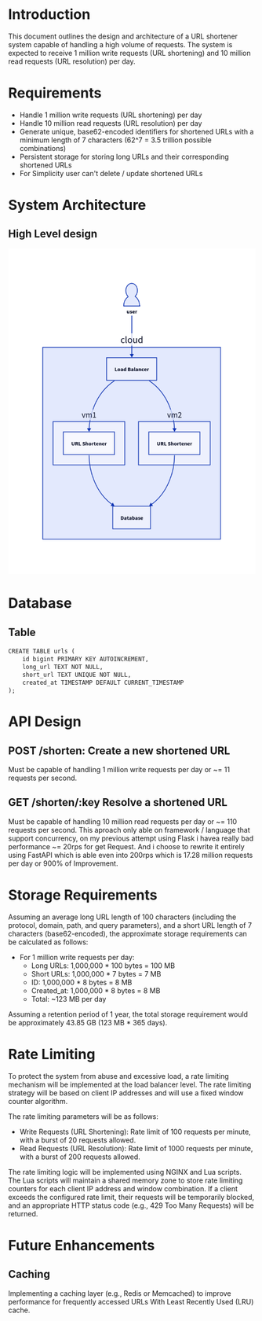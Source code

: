 # Introduction
This document outlines the design and architecture of a URL shortener system capable of handling a high volume of requests. The system is expected to receive 1 million write requests (URL shortening) and 10 million read requests (URL resolution) per day.

# Requirements
- Handle 1 million write requests (URL shortening) per day
- Handle 10 million read requests (URL resolution) per day
- Generate unique, base62-encoded identifiers for shortened URLs with a minimum length of 7 characters (62^7 = 3.5 trillion possible combinations)
- Persistent storage for storing long URLs and their corresponding shortened URLs
- For Simplicity user can't delete / update shortened URLs

# System Architecture
## High Level design
![Figure 1](./assets/urlshortener.png)

# Database

## Table
```
CREATE TABLE urls (
    id bigint PRIMARY KEY AUTOINCREMENT,
    long_url TEXT NOT NULL,
    short_url TEXT UNIQUE NOT NULL,
    created_at TIMESTAMP DEFAULT CURRENT_TIMESTAMP
);
```

# API Design
## POST /shorten: Create a new shortened URL
Must be capable of handling 1 million write requests per day or ~= 11 requests per second. 
  
## GET /shorten/:key Resolve a shortened URL
Must be capable of handling 10 million read requests per day or ~= 110 requests per second. This aproach only able on framework / language that support concurrency, on my previous attempt using Flask i havea really bad performance ~= 20rps for get Request. And i choose to rewrite it entirely using FastAPI which is able even into 200rps which is 17.28 million requests per day or 900% of Improvement.

# Storage Requirements
Assuming an average long URL length of 100 characters (including the protocol, domain, path, and query parameters), and a short URL length of 7 characters (base62-encoded), the approximate storage requirements can be calculated as follows:

- For 1 million write requests per day:
	- Long URLs: 1,000,000 * 100 bytes = 100 MB
	- Short URLs: 1,000,000 * 7 bytes = 7 MB
	- ID: 1,000,000 * 8 bytes = 8 MB
	- Created_at: 1,000,000 * 8 bytes = 8 MB
	- Total: ~123 MB per day

Assuming a retention period of 1 year, the total storage requirement would be approximately 43.85 GB (123 MB * 365 days).

# Rate Limiting
To protect the system from abuse and excessive load, a rate limiting mechanism will be implemented at the load balancer level. The rate limiting strategy will be based on client IP addresses and will use a fixed window counter algorithm.

The rate limiting parameters will be as follows:
- Write Requests (URL Shortening): Rate limit of 100 requests per minute, with a burst of 20 requests allowed.
- Read Requests (URL Resolution): Rate limit of 1000 requests per minute, with a burst of 200 requests allowed.

The rate limiting logic will be implemented using NGINX and Lua scripts. The Lua scripts will maintain a shared memory zone to store rate limiting counters for each client IP address and window combination.
If a client exceeds the configured rate limit, their requests will be temporarily blocked, and an appropriate HTTP status code (e.g., 429 Too Many Requests) will be returned.

# Future Enhancements
## Caching
Implementing a caching layer (e.g., Redis or Memcached) to improve performance for frequently accessed URLs With Least Recently Used (LRU) cache.
